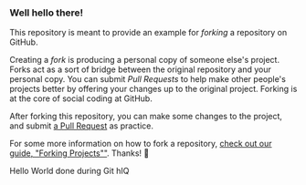 ### Well hello there!

This repository is meant to provide an example for _forking_ a repository on GitHub.

Creating a _fork_ is producing a personal copy of someone else's project. Forks act as a sort of bridge between the original repository and your personal copy. You can submit _Pull Requests_ to help make other people's projects better by offering your changes up to the original project. Forking is at the core of social coding at GitHub.

After forking this repository, you can make some changes to the project, and submit [a Pull Request](https://github.com/octocat/Spoon-Knife/pulls) as practice.

For some more information on how to fork a repository, [check out our guide, "Forking Projects""](http://guides.github.com/overviews/forking/). Thanks! :sparkling_heart:

Hello World done during Git hIQ
